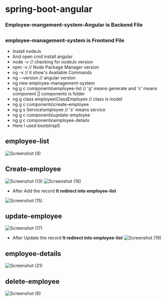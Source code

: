 # spring-boot-angular

### Employee-mangement-system-Angular is Backend File
##
### employee-management-system is Frontend File
* Install nodeJs
* And open cmd install angular
* node -v  // checking for nodeJs version
* npm -v   // Node Package Manager version
* ng -v   // it show's Available Commands
* ng --version // angular version
* ng new employee-management-system
* ng g c components\employee-list // 'g' means generate and 'c' means component || components is folder
* ng g class employee\ClassEmployee // class is model
* ng g c components\create-employee
* ng g s Service\employee // 's' means service
* ng g c components\update-employee
* ng g c components\employee-details
* Here I used bootstrap5
##
## employee-list
![Screenshot (9)](https://user-images.githubusercontent.com/80576654/165759804-39f55421-dd3a-4ed2-89b9-06e1953d7393.png)
##

## Create-employee
![Screenshot (13)](https://user-images.githubusercontent.com/80576654/165759915-cd6d7ae0-13ad-4ff7-b3c3-8bd93cce543c.png)
![Screenshot (16)](https://user-images.githubusercontent.com/80576654/165759994-5d6edfea-ac7e-44aa-a548-c5e55794e460.png)

* After Add the record <b>It redirect into employee-list</b>

![Screenshot (15)](https://user-images.githubusercontent.com/80576654/165760200-26d7d2c9-c8f9-4333-925e-89b85e81f513.png)

## update-employee
![Screenshot (17)](https://user-images.githubusercontent.com/80576654/165760308-c0e3d273-5f6a-4452-ae11-e95d51b29a3a.png)

* After Update the record <b>It redirect into employee-list</b>
![Screenshot (19)](https://user-images.githubusercontent.com/80576654/165760512-b226d369-5cd7-48f7-99d5-ae5647a94bc7.png)

## employee-details
![Screenshot (21)](https://user-images.githubusercontent.com/80576654/165760613-f8dc6ee6-1a94-4e79-a396-618571a3d1ff.png)

## delete-employee
![Screenshot (9)](https://user-images.githubusercontent.com/80576654/165759804-39f55421-dd3a-4ed2-89b9-06e1953d7393.png)
